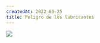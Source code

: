```yaml
---
createdAt: 2022-09-25
title: Peligro de los lubricantes
---
```

![](/img/5cb71b17cf03c431266130.jpg)